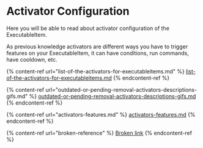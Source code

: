# Activator Configuration

Here you will be able to read about activator configuration of the ExecutableItem.&#x20;

As previous knowledge activators are different ways you have to trigger features on your ExecutableItem, it can have conditions, run commands, have cooldown, etc.

{% content-ref url="list-of-the-activators-for-executableitems.md" %}
[list-of-the-activators-for-executableitems.md](list-of-the-activators-for-executableitems.md)
{% endcontent-ref %}

{% content-ref url="outdated-or-pending-removal-activators-descriptions-gifs.md" %}
[outdated-or-pending-removal-activators-descriptions-gifs.md](outdated-or-pending-removal-activators-descriptions-gifs.md)
{% endcontent-ref %}

{% content-ref url="activators-features.md" %}
[activators-features.md](activators-features.md)
{% endcontent-ref %}

{% content-ref url="broken-reference" %}
[Broken link](broken-reference)
{% endcontent-ref %}
